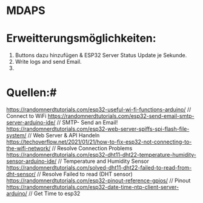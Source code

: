 # MDAPS










# Erweitterungsmöglichkeiten:
1. Buttons dazu hinzufügen & ESP32 Server Status Update je Sekunde.
2. Write logs and send Email.
3.

# Quellen:#
https://randomnerdtutorials.com/esp32-useful-wi-fi-functions-arduino/                       // Connect to WiFi
https://randomnerdtutorials.com/esp32-send-email-smtp-server-arduino-ide/                   // SMTP- Send an Email!
https://randomnerdtutorials.com/esp32-web-server-spiffs-spi-flash-file-system/              // Web Server & API Handeln
https://techoverflow.net/2021/01/21/how-to-fix-esp32-not-connecting-to-the-wifi-network/    // Resolve Connection Problems
https://randomnerdtutorials.com/esp32-dht11-dht22-temperature-humidity-sensor-arduino-ide/  // Temperature and Humidity Sensor
https://randomnerdtutorials.com/solved-dht11-dht22-failed-to-read-from-dht-sensor/          // Resolve Failed to read (DHT sensor)
https://randomnerdtutorials.com/esp32-pinout-reference-gpios/                               // Pinout
https://randomnerdtutorials.com/esp32-date-time-ntp-client-server-arduino/                  // Get Time to esp32


